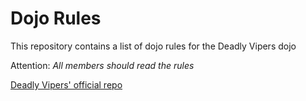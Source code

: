 Dojo Rules
==========

This repository contains a list of dojo rules for the Deadly Vipers dojo


Attention: *All members should read the rules*

[Deadly Vipers' official repo](https://github.com/deadlyvipers)
